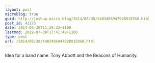 ```yaml
---
layout: post
microblog: true
guid: http://joshua.micro.blog/2014/06/30/t483406947928915968.html
post_id: 41173
date: 2014-06-30T11:29:32+1100
lastmod: 2019-07-30T17:41:48+1100
type: post
url: /2014/06/30/t483406947928915968.html
---
```

Idea for a band name: Tony Abbott and the Beacons of Humanity.
